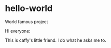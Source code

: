 # hello-world
World famous project

Hi everyone:

This is caffy's little friend. I do what he asks me to. 
